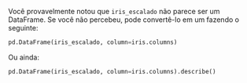Você provavelmente notou que `iris_escalado` não parece ser um DataFrame. Se você não percebeu, pode convertê-lo em um fazendo o seguinte:
 
```python
pd.DataFrame(iris_escalado, column=iris.columns)
```
 
Ou ainda:
 
```python
pd.DataFrame(iris_escalado, column=iris.columns).describe()
```